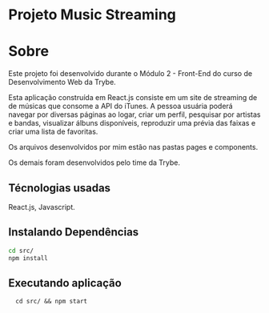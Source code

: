 # Projeto Music Streaming 

# Sobre
Este projeto foi desenvolvido durante o Módulo 2 - Front-End do curso de Desenvolvimento Web da Trybe.

Esta aplicação construída em React.js consiste em um site de streaming de de músicas que consome a API do iTunes. A pessoa usuária poderá navegar por diversas páginas ao logar, criar um perfil, pesquisar por artistas e bandas, visualizar álbuns disponíveis, reproduzir uma prévia das faixas e criar uma lista de favoritas. 

Os arquivos desenvolvidos por mim estão nas pastas pages e components.

Os demais foram desenvolvidos pelo time da Trybe.

## Técnologias usadas

React.js, Javascript.

## Instalando Dependências

```bash
cd src/
npm install
``` 

## Executando aplicação

  ```
    cd src/ && npm start
  ```
